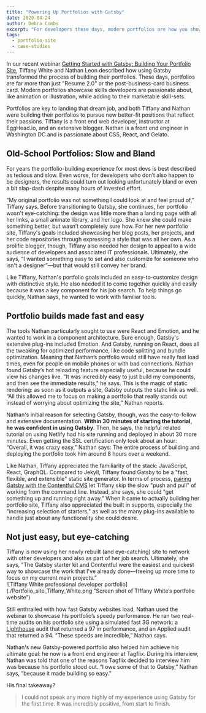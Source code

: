 ```yaml
---
title: "Powering Up Portfolios with Gatsby"
date: 2020-04-24
author: Debra Combs
excerpt: "For developers these days, modern portfolios are how you showcase your marketable skills plus show off passion projects. Two devs who recently used Gatsby to power up their portfolios while job hunting share their stories."
tags:
  - portfolio-site
  - case-studies
---
```

In our recent webinar [Getting Started with Gatsby: Building Your Portfolio Site](https://www.gatsbyjs.com/build-portfolio-site-webinar-video/), Tiffany White and Nathan Leon described how using Gatsby transformed the process of building their portfolios. These days, portfolios are far more than just "Resume 2.0" or the post-business-card business card. Modern portfolios showcase skills developers are passionate about, like animation or illustration, while adding to their marketable skill-sets.

Portfolios are key to landing that dream job, and both Tiffany and Nathan were building their portfolios to pursue new better-fit positions that reflect their passions. Tiffany is a front end web developer, instructor at EggHead.io, and an extensive blogger. Nathan is a front end engineer in Washington DC and is passionate about CSS, React, and Gelato.  

## Old-School Portfolios: Slow and Bland  

For years the portfolio-building experience for most devs is best described as tedious and slow. Even worse, for developers who don’t also happen to be designers, the results could turn out looking unfortunately bland or even a bit slap-dash despite many hours of invested effort.  

“My original portfolio was not something I could look at and feel proud of,” Tiffany says. Before transitioning to Gatsby, she continues, her portfolio wasn't eye-catching: the design was little more than a landing page with all her links, a small animate library, and her logo. She knew she could make something better, but wasn’t completely sure how. For her new portfolio site, Tiffany's goals included showcasing her blog posts, her projects, and her code repositories through expressing a style that was all her own. As a prolific blogger, though, Tiffany also needed her design to appeal to a wide audience of developers and associated IT professionals. Ultimately, she says, “I wanted something easy to set and also customize for someone who isn't a designer”—but that would still convey her brand.  

Like Tiffany, Nathan's portfolio goals included an easy-to-customize design with distinctive style. He also needed it to come together quickly and easily because it was a key component for his job search. To help things go quickly, Nathan says, he wanted to work with familiar tools.  

## Portfolio builds made fast and easy

The tools Nathan particularly sought to use were React and Emotion, and he wanted to work in a component architecture. Sure enough, Gatsby's extensive plug-ins included Emotion. And Gatsby, running on React, does all the tweaking for optimized performance, like code splitting and bundle optimization. Meaning that Nathan’s portfolio would still have really fast load times, even for people on mobile phones or with bad connections. Nathan found Gatsby’s hot reloading feature especially useful, because he could view his changes live. "It was incredibly easy to just build my components, and then see the immediate results," he says. This is the magic of static rendering: as soon as it outputs a site, Gatsby outputs the static link as well. “All this allowed me to focus on making a portfolio that really stands out instead of worrying about optimizing the site,” Nathan reports.  


Nathan's initial reason for selecting Gatsby, though, was the easy-to-follow and extensive documentation. **Within 30 minutes of starting the tutorial, he was confident in using Gatsby**. Then, he says, the helpful related tutorial on using Netlify had his site running and deployed in about 30 more minutes. Even getting the SSL certification only took about an hour: “Overall, it was crazy easy," Nathan says: The entire process of building and deploying the portfolio took him around 8 hours over a weekend.

Like Nathan, Tiffany appreciated the familiarity of the stack: JavaScript, React, GraphQL. Compared to Jekyll, Tiffany found Gatsby to be a "fast, flexible, and extensible" static site generator. In terms of process, [pairing Gatsby with the Contentful CMS](https://www.gatsbyjs.com/guides/contentful/) let Tiffany skip the slow "push and pull" of working from the command line. Instead, she says, she could "get something up and running right away." When it came to actually building her portfolio site, Tiffany also appreciated the built in supports, especially the "increasing selection of starters," as well as the many plug-ins available to handle just about any functionality she could desire.  

## Not just easy, but eye-catching  

Tiffany is now using her newly rebuilt (and eye-catching) site to network with other developers and also as part of her job search. Ultimately, she says, "The Gatsby starter kit and Contentful were the easiest and quickest way to showcase the work that I've already done—freeing up more time to focus on my current main projects.”  
![Tiffany White professional developer portfolio](./Portfolio_site_Tiffany_White.png “Screen shot of TIffany White’s portfolio website”)

Still enthralled with how fast Gatsby websites load, Nathan used the webinar to showcase his portfolio’s speedy performance. He ran two real-time audits on his portfolio site using a simulated fast 3G network: a [Lighthouse](https://developers.google.com/web/tools/lighthouse) audit that returned a 97 in performance, and an Applied audit that returned a 94. “These speeds are incredible,” Nathan says.

Nathan's new Gatsby-powered portfolio also helped him achieve his ultimate goal: he now is a front end engineer at Tagflix. During his interview, Nathan was told that one of the reasons Tagflix decided to interview him was because his portfolio stood out. “I owe some of that to Gatsby,” Nathan says, “because it made building so easy."  

His final takeaway?

>I could not speak any more highly of my experience using Gatsby for the first time. It was incredibly positive, from start to finish.

